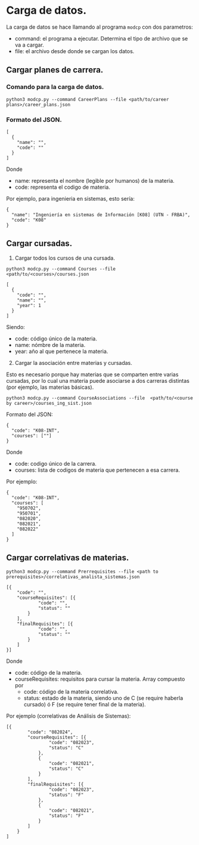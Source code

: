 # Carga de datos.

La carga de datos se hace llamando al programa `modcp` con dos parametros:
  - command: el programa a ejecutar. Determina el tipo de archivo que se va a cargar.
  - file: el archivo desde donde se cargan los datos.

## Cargar planes de carrera.

### Comando para la carga de datos.

```
python3 modcp.py --command CareerPlans --file <path/to/career plans>/career_plans.json
```

### Formato del JSON.

```
[
  {
    "name": "",
    "code": ""
  }
]
```

Donde

  - name: representa el nombre (legible por humanos) de la materia.
  - code: representa el codigo de materia.

Por ejemplo, para ingenieria en sistemas, esto sería:

```
{
  "name": "Ingeniería en sistemas de Información [K08] (UTN - FRBA)",
  "code": "K08"
}
```

## Cargar cursadas.

1) Cargar todos los cursos de una cursada.

```
python3 modcp.py --command Courses --file <path/to/<courses>/courses.json
```

```
[
  {
    "code": "",
    "name": "",
    "year": 1
  }
]
```

Siendo:
  - code: código único de la materia.
  - name: nómbre de la materia.
  - year: año al que pertenece la materia.

2) Cargar la asociación entre materias y cursadas.

Esto es necesario porque hay materias que se comparten entre varias cursadas, por lo cual una materia puede asociarse a dos carreras distintas (por ejemplo, las materias básicas).

```
python3 modcp.py --command CourseAssociations --file  <path/to/<course by career>/courses_ing_sist.json
```

Formato del JSON:

```
{
  "code": "K08-INT",
  "courses": [""]
}
```

Donde

  - code: codigo único de la carrera.
  - courses: lista de codigos de materia que pertenecen a esa carrera.

Por ejemplo:

```
{
  "code": "K08-INT",
  "courses": [
    "950702",
    "950701",
    "082020",
    "082021",
    "082022"
  ]
}
```

## Cargar correlativas de materias.

```
python3 modcp.py --command Prerrequisites --file <path to prerequisites>/correlativas_analista_sistemas.json
```

```
[{
	"code": "",
	"courseRequisites": [{
			"code": "",
			"status": ""
		}
	],
	"finalRequisites": [{
			"code": "",
			"status": ""
		}
	]
}]
```

Donde

  - code: código de la materia.
  - courseRequisites: requisitos para cursar la materia. Array compuesto por
     + code: código de la materia correlativa.
     + status: estado de la materia, siendo uno de C (se require haberla cursado) ó F (se require tener final de la materia).

Por ejemplo (correlativas de Análisis de Sistemas):

```
[{
		"code": "082024",
		"courseRequisites": [{
				"code": "082023",
				"status": "C"
			},
			{
				"code": "082021",
				"status": "C"
			}
		],
		"finalRequisites": [{
				"code": "082023",
				"status": "F"
			},
			{
				"code": "082021",
				"status": "F"
			}
		]
	}
]
```
